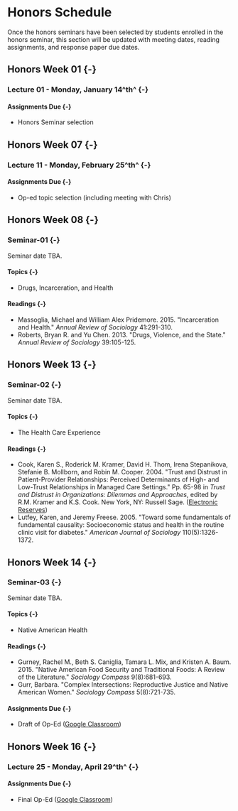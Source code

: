 # Honors Schedule

<div class="rmdwarning">
<p>Once the honors seminars have been selected by students enrolled in the honors seminar, this section will be updated with meeting dates, reading assignments, and response paper due dates.</p>
</div>

## Honors Week 01 {-}

### Lecture 01 - Monday, January 14^th^ {-}

#### Assignments Due {-}

* Honors Seminar selection

## Honors Week 07 {-}

### Lecture 11 - Monday, February 25^th^ {-}

#### Assignments Due {-}

* Op-ed topic selection (including meeting with Chris)

## Honors Week 08 {-}

### Seminar-01 {-}

<div class="rmdwarning">
<p>Seminar date TBA.</p>
</div>

#### Topics {-}

* Drugs, Incarceration, and Health

#### Readings {-}

* Massoglia, Michael and William Alex Pridemore. 2015. "Incarceration
and Health." *Annual Review of Sociology* 41:291-310. 
* Roberts, Bryan R. and Yu Chen. 2013. "Drugs, Violence, and the
State." *Annual Review of Sociology* 39:105-125.

## Honors Week 13 {-}

### Seminar-02 {-}

<div class="rmdwarning">
<p>Seminar date TBA.</p>
</div>

#### Topics {-}

* The Health Care Experience

#### Readings {-}

* Cook, Karen S., Roderick M. Kramer, David H. Thom, Irena Stepanikova, Stefanie B. Mollborn, and Robin M. Cooper. 2004. "Trust and Distrust in Patient-Provider Relationships: Perceived Determinants of High- and Low-Trust Relationships in Managed Care Settings." Pp. 65-98 in *Trust and Distrust in Organizations: Dilemmas and Approaches*, edited by R.M. Kramer and K.S. Cook. New York, NY: Russell Sage. (<a href="http://eres.slu.edu/eres/coursepass.aspx?cid=4443" target="_blank">Electronic Reserves</a>)
* Lutfey, Karen, and Jeremy Freese. 2005. "Toward some fundamentals of fundamental causality: Socioeconomic status and health in the routine clinic visit for diabetes." *American Journal of Sociology* 110(5):1326-1372.

## Honors Week 14 {-}

### Seminar-03 {-}

<div class="rmdwarning">
<p>Seminar date TBA.</p>
</div>

#### Topics {-}

* Native American Health

#### Readings {-}

* Gurney, Rachel M., Beth S. Caniglia, Tamara L. Mix, and Kristen A. Baum. 2015. "Native American Food Security and Traditional Foods: A Review of the Literature." *Sociology Compass* 9(8):681-693.
* Gurr, Barbara. "Complex Intersections: Reproductive Justice and Native American Women." *Sociology Compass* 5(8):721-735.

#### Assignments Due {-}

* Draft of Op-Ed (<a href="https://classroom.google.com/c/Mjg0NzE5Mzc4MjNa/a/Mjg0OTgxMjUyNTZa/details" target="_blank">Google Classroom</a>)

## Honors Week 16 {-}

### Lecture 25 - Monday, April 29^th^ {-}

#### Assignments Due {-}

* Final Op-Ed (<a href="https://classroom.google.com/c/Mjg0NzE5Mzc4MjNa/a/Mjg0OTgxMjUyNjda/details" target="_blank">Google Classroom</a>)
